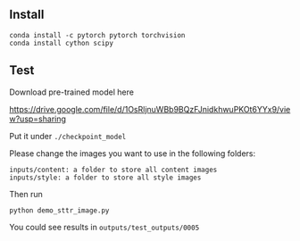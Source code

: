## Install

```
conda install -c pytorch pytorch torchvision
conda install cython scipy
```

## Test

Download pre-trained model here

https://drive.google.com/file/d/1OsRljnuWBb9BQzFJnidkhwuPKOt6YYx9/view?usp=sharing

Put it under ```./checkpoint_model```

Please change the images you want to use in the following folders:

```
inputs/content: a folder to store all content images
inputs/style: a folder to store all style images
```
Then run 

```
python demo_sttr_image.py
```

You could see results in ```outputs/test_outputs/0005```
